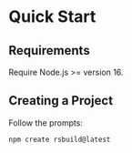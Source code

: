 # Quick Start

## Requirements

Require Node.js >= version 16.


## Creating a Project

Follow the prompts:
```shell
npm create rsbuild@latest
```
